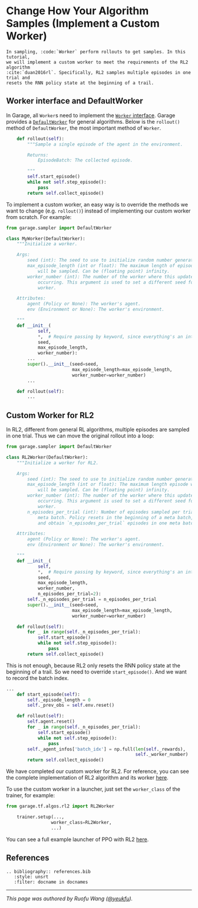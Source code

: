 # Change How Your Algorithm Samples (Implement a Custom Worker)

```eval_rst
In sampling, :code:`Worker` perform rollouts to get samples. In this tutorial,
we will implement a custom worker to meet the requirements of the RL2 algorithm
:cite:`duan2016rl`. Specifically, RL2 samples multiple episodes in one trial and
resets the RNN policy state at the beginning of a trail.
```

## Worker interface and DefaultWorker

In Garage, all `Worker`s need to implement the [`Worker` interface](https://garage.readthedocs.io/en/latest/_autoapi/garage/sampler/index.html#garage.sampler.Worker).
Garage provides a [`DefaultWorker`](https://garage.readthedocs.io/en/latest/_autoapi/garage/sampler/index.html#garage.sampler.DefaultWorker)
for general algorithms. Below is the `rollout()` method of `DefaultWorker`, the
most important method of `Worker`.

```py
    def rollout(self):
        """Sample a single episode of the agent in the environment.

        Returns:
            EpisodeBatch: The collected episode.

        """
        self.start_episode()
        while not self.step_episode():
            pass
        return self.collect_episode()
```

To implement a custom worker, an easy way is to override the methods we want to
change (e.g. `rollout()`) instead of implementing our custom worker from
scratch. For example:

```py
from garage.sampler import DefaultWorker

class MyWorker(DefaultWorker):
    """Initialize a worker.

    Args:
        seed (int): The seed to use to initialize random number generators.
        max_episode_length (int or float): The maximum length of episodes which
            will be sampled. Can be (floating point) infinity.
        worker_number (int): The number of the worker where this update is
            occurring. This argument is used to set a different seed for each
            worker.

    Attributes:
        agent (Policy or None): The worker's agent.
        env (Environment or None): The worker's environment.

    """
    def __init__(
            self,
            *,  # Require passing by keyword, since everything's an int.
            seed,
            max_episode_length,
            worker_number):
        ...
        super().__init__(seed=seed,
                         max_episode_length=max_episode_length,
                         worker_number=worker_number)
        ...

    def rollout(self):
        ...
```

## Custom Worker for RL2

In RL2, different from general RL algorithms, multiple episodes are sampled
in one trial. Thus we can move the original rollout into a loop:

```py
from garage.sampler import DefaultWorker

class RL2Worker(DefaultWorker):
    """Initialize a worker for RL2.

    Args:
        seed (int): The seed to use to initialize random number generators.
        max_episode_length (int or float): The maximum length episode which
            will be sampled. Can be (floating point) infinity.
        worker_number (int): The number of the worker where this update is
            occurring. This argument is used to set a different seed for each
            worker.
        n_episodes_per_trial (int): Number of episodes sampled per trial/
            meta batch. Policy resets in the beginning of a meta batch,
            and obtain `n_episodes_per_trial` episodes in one meta batch.

    Attributes:
        agent (Policy or None): The worker's agent.
        env (Environment or None): The worker's environment.

    """
    def __init__(
            self,
            *,  # Require passing by keyword, since everything's an int.
            seed,
            max_episode_length,
            worker_number,
            n_episodes_per_trial=2):
        self._n_episodes_per_trial = n_episodes_per_trial
        super().__init__(seed=seed,
                         max_episode_length=max_episode_length,
                         worker_number=worker_number)

    def rollout(self):
        for _ in range(self._n_episodes_per_trial):
            self.start_episode()
            while not self.step_episode():
                pass
        return self.collect_episode()
```

This is not enough, because RL2 only resets the RNN policy state at the
beginning of a trail. So we need to override `start_episode()`. And we want to
record the batch index.

```py
...
    def start_episode(self):
        self._episode_length = 0
        self._prev_obs = self.env.reset()

    def rollout(self):
        self.agent.reset()
        for _ in range(self._n_episodes_per_trial):
            self.start_episode()
            while not self.step_episode():
                pass
        self._agent_infos['batch_idx'] = np.full(len(self._rewards),
                                                 self._worker_number)
        return self.collect_episode()
```

We have completed our custom worker for RL2. For reference, you can see the
complete implementation of RL2 algorithm and its worker [here](https://github.com/rlworkgroup/garage/blob/master/src/garage/tf/algos/rl2.py).

To use the custom worker in a launcher, just set the `worker_class` of the
trainer, for example:

```py
from garage.tf.algos.rl2 import RL2Worker

    trainer.setup(...,
                 worker_class=RL2Worker,
                 ...)
```

You can see a full example launcher of PPO with RL2 [here](https://github.com/rlworkgroup/garage/blob/master/examples/tf/rl2_ppo_halfcheetah.py).

## References

```eval_rst
.. bibliography:: references.bib
   :style: unsrt
   :filter: docname in docnames
```

----
*This page was authored by Ruofu Wang ([@yeukfu](https://github.com/yeukfu)).*
